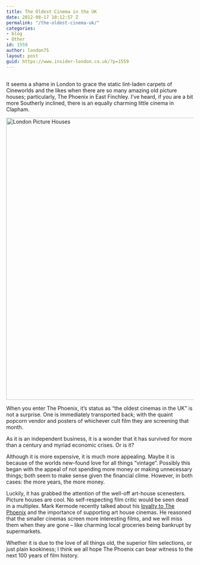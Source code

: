 ```yaml
---
title: The Oldest Cinema in the UK
date: 2012-08-17 10:12:57 Z
permalink: "/the-oldest-cinema-uk/"
categories:
- blog
- Other
id: 1559
author: london75
layout: post
guid: https://www.insider-london.co.uk/?p=1559
---
```


## 

<div>
  <p>
    It seems a shame in London to grace the static lint-laden carpets of Cineworlds and the likes when there are so many amazing old picture houses; particularly, The Phoenix in East Finchley. I’ve heard, if you are a bit more Southerly inclined, there is an equally charming little cinema in Clapham.
  </p>
  
  <p>
    <img src="http://insidertrends.squarespace.com/storage/The%20Phoenix.jpg?__SQUARESPACE_CACHEVERSION=1329146999353" alt="London Picture Houses" width="569" height="759" />
  </p>
  
  <p>
    When you enter The Phoenix, it’s status as “the oldest cinemas in the UK” is not a surprise. One is immediately transported back; with the quaint popcorn vendor and posters of whichever cult film they are screening that month.
  </p>
  
  <p>
    As it is an independent business, it is a wonder that it has survived for more than a century and myriad economic crises. Or is it?
  </p>
  
  <p>
    Although it is more expensive, it is much more appealing. Maybe it is because of the worlds new-found love for all things “vintage”. Possibly this began with the appeal of not spending more money or making unnecessary things; both seem to make sense given the financial clime. However, in both cases: the more years, the more money.
  </p>
  
  <p>
    Luckily, it has grabbed the attention of the well-off art-house scenesters. Picture houses are cool. No self-respecting film critic would be seen dead in a multiplex. Mark Kermode recently talked about his <a href="http://www.guardian.co.uk/tv-and-radio/2011/may/27/radio-review-kermode-and-mayo-film-review" target="_blank">loyalty to The Phoenix</a> and the importance of supporting art house cinemas. He reasoned that the smaller cinemas screen more interesting films, and we will miss them when they are gone &#8211; like charming local groceries being bankrupt by supermarkets.
  </p>
  
  <p>
    Whether it is due to the love of all things old, the superior film selections, or just plain kookiness; I think we all hope The Phoenix can bear witness to the next 100 years of film history.
  </p>
</div>